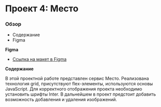 # Проект 4: Место

### Обзор

* Содержание
* Figma

**Figma**

* [Ссылка на макет в Figma](https://www.figma.com/file/StZjf8HnoeLdiXS7dYrLAh/JavaScript.-Sprint-4)

**Содержание**

В этой проектной работе представлен сервис Место. Реализована технология grid, присутствуют flex-элементы, используются основы JavaScript. 
Для корректного отображения проекта необходимо установить шрифты Inter. 
В дальнейшем в проект предстоит добавить возможность добавления и удаления изображений. 